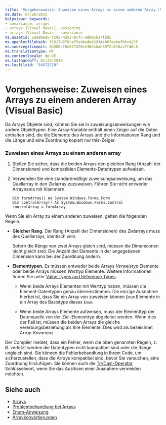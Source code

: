 ```yaml
---
title: 'Vorgehensweise: Zuweisen eines Arrays zu einem anderen Array (Visual Basic)'
ms.date: 07/20/2015
helpviewer_keywords:
- covariance, arrays
- arrays [Visual Basic], assigning
- arrays [Visual Basic], covariance
ms.assetid: 1ae89ea5-f292-4282-bcfc-e9b06b37fbd5
ms.openlocfilehash: f2617d270caf5ed4ade68934486fee6afb6c413f
ms.sourcegitcommit: 6b308cf6d627d78ee36dbbae8972a310ac7fd6c8
ms.translationtype: MT
ms.contentlocale: de-DE
ms.lasthandoff: 01/23/2019
ms.locfileid: "54572720"
---
```

# <a name="how-to-assign-one-array-to-another-array-visual-basic"></a>Vorgehensweise: Zuweisen eines Arrays zu einem anderen Array (Visual Basic)
Da Arrays Objekte sind, können Sie sie in zuweisungsanweisungen wie andere Objekttypen. Eine Array-Variable enthält einen Zeiger auf die Daten enthalten sind, die die Elemente des Arrays und die Informationen Rang und die Länge und eine Zuordnung kopiert nur this-Zeiger.  
  
### <a name="to-assign-one-array-to-another-array"></a>Zuweisen eines Arrays zu einem anderen array  
  
1.  Stellen Sie sicher, dass die beiden Arrays den gleichen Rang (Anzahl der Dimensionen) und kompatiblen Elements-Datentypen aufweisen.  
  
2.  Verwenden Sie eine standardmäßige zuweisungsanweisung, um das Quellarray in den Zielarray zuzuweisen. Führen Sie nicht entweder Arrayname mit Klammern.  
  
    ```  
    Dim formArray() As System.Windows.Forms.Form  
    Dim controlArray() As System.Windows.Forms.Control  
    controlArray = formArray  
    ```  
  
 Wenn Sie ein Array zu einem anderen zuweisen, gelten die folgenden Regeln:  
  
-   **Gleicher Rang.** Der Rang (Anzahl der Dimensionen) des Zielarrays muss des Quellarrays, identisch sein.  
  
     Sofern die Ränge von zwei Arrays gleich sind, müssen die Dimensionen nicht gleich sind. Die Anzahl der Elemente in der angegebenen Dimension kann bei der Zuordnung ändern.  
  
-   **Elementtypen.** Es müssen entweder beide Arrays *Verweistyp* Elemente oder beide Arrays müssen *Werttyp* Elemente. Weitere Informationen finden Sie unter [Value Types and Reference Types](../../../../visual-basic/programming-guide/language-features/data-types/value-types-and-reference-types.md).  
  
    -   Wenn beide Arrays Elementen mit Werttyp haben, müssen die Element-Datentypen genau übereinstimmen. Die einzige Ausnahme hierbei ist, dass Sie ein Array von zuweisen können `Enum` Elemente in ein Array des Basistyps dieses `Enum`.  
  
    -   Wenn beide Arrays Elemente aufweisen, muss der Elementtyp der Datenquelle von der Ziel-Elementtyp abgeleitet werden. Wenn dies der Fall ist, müssen die beiden Arrays die gleiche vererbungsbeziehung als ihre Elemente. Dies wird als bezeichnet *Array-Kovarianz*.  
  
 Der Compiler meldet, dass ein Fehler, wenn die oben genannten Regeln, z. B. verletzt werden die Datentypen nicht kompatibel sind oder die Ränge ungleich sind. Sie können die Fehlerbehandlung in Ihrem Code, um sicherzustellen, dass die Arrays kompatibel sind, bevor Sie versuchen, eine Zuordnung hinzufügen. Sie können auch die [TryCast-Operator](../../../../visual-basic/language-reference/operators/trycast-operator.md) Schlüsselwort, wenn Sie das Auslösen einer Ausnahme vermeiden möchten.  
  
## <a name="see-also"></a>Siehe auch
- [Arrays](../../../../visual-basic/programming-guide/language-features/arrays/index.md)
- [Problembehandlung bei Arrays](../../../../visual-basic/programming-guide/language-features/arrays/troubleshooting-arrays.md)
- [Enum-Anweisung](../../../../visual-basic/language-reference/statements/enum-statement.md)
- [Arraykonvertierungen](../../../../visual-basic/programming-guide/language-features/data-types/array-conversions.md)
